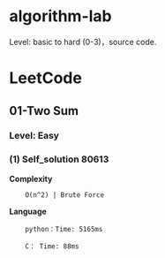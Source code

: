 # algorithm-lab
Level: basic to hard (0-3)，source code.

# LeetCode

## 01-Two Sum 

### Level: Easy

### (1) Self_solution 80613 

**Complexity**
		
		O(n^2) | Brute Force

**Language**
	
		python：Time: 5165ms 

		C： Time: 88ms
